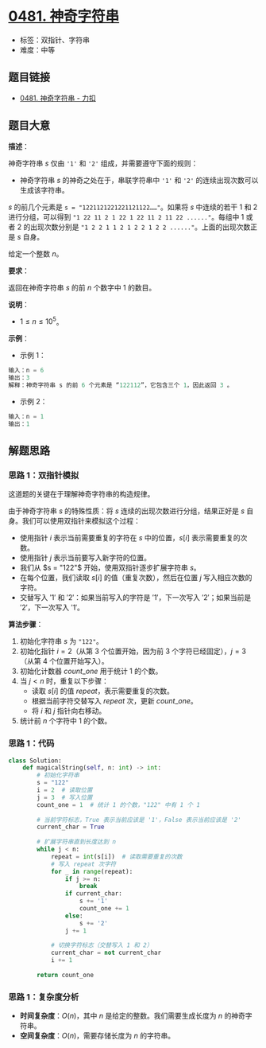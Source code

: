 # [0481. 神奇字符串](https://leetcode.cn/problems/magical-string/)

- 标签：双指针、字符串
- 难度：中等

## 题目链接

- [0481. 神奇字符串 - 力扣](https://leetcode.cn/problems/magical-string/)

## 题目大意

**描述**：

神奇字符串 $s$ 仅由 `'1'` 和 `'2'` 组成，并需要遵守下面的规则：

- 神奇字符串 $s$ 的神奇之处在于，串联字符串中 `'1'` 和 `'2'` 的连续出现次数可以生成该字符串。

$s$ 的前几个元素是 `s = "1221121221221121122……"`。如果将 $s$ 中连续的若干 $1$ 和 $2$ 进行分组，可以得到 `"1 22 11 2 1 22 1 22 11 2 11 22 ......"`。每组中 $1$ 或者 $2$ 的出现次数分别是 `"1 2 2 1 1 2 1 2 2 1 2 2 ......"`。上面的出现次数正是 $s$ 自身。

给定一个整数 $n$。

**要求**：

返回在神奇字符串 $s$ 的前 $n$ 个数字中 $1$ 的数目。

**说明**：

- $1 \le n \le 10^{5}$。

**示例**：

- 示例 1：

```python
输入：n = 6
输出：3
解释：神奇字符串 s 的前 6 个元素是 “122112”，它包含三个 1，因此返回 3 。
```

- 示例 2：

```python
输入：n = 1
输出：1
```

## 解题思路

### 思路 1：双指针模拟

这道题的关键在于理解神奇字符串的构造规律。

由于神奇字符串 $s$ 的特殊性质：将 $s$ 连续的出现次数进行分组，结果正好是 $s$ 自身。我们可以使用双指针来模拟这个过程：

- 使用指针 $i$ 表示当前需要重复的字符在 $s$ 中的位置，$s[i]$ 表示需要重复的次数。
- 使用指针 $j$ 表示当前要写入新字符的位置。
- 我们从 $s = "122"$ 开始，使用双指针逐步扩展字符串 $s$。
- 在每个位置，我们读取 $s[i]$ 的值（重复次数），然后在位置 $j$ 写入相应次数的字符。
- 交替写入 $'1'$ 和 $'2'$：如果当前写入的字符是 $'1'$，下一次写入 $'2'$；如果当前是 $'2'$，下一次写入 $'1'$。

**算法步骤**：

1. 初始化字符串 $s$ 为 `"122"`。
2. 初始化指针 $i = 2$（从第 $3$ 个位置开始，因为前 $3$ 个字符已经固定），$j = 3$（从第 $4$ 个位置开始写入）。
3. 初始化计数器 $count\_one$ 用于统计 $1$ 的个数。
4. 当 $j < n$ 时，重复以下步骤：
   - 读取 $s[i]$ 的值 $repeat$，表示需要重复的次数。
   - 根据当前字符交替写入 $repeat$ 次，更新 $count\_one$。
   - 将 $i$ 和 $j$ 指针向右移动。
5. 统计前 $n$ 个字符中 $1$ 的个数。

### 思路 1：代码

```python
class Solution:
    def magicalString(self, n: int) -> int:
        # 初始化字符串
        s = "122"
        i = 2  # 读取位置
        j = 3  # 写入位置
        count_one = 1  # 统计 1 的个数，"122" 中有 1 个 1
        
        # 当前字符标志，True 表示当前应该是 '1'，False 表示当前应该是 '2'
        current_char = True
        
        # 扩展字符串直到长度达到 n
        while j < n:
            repeat = int(s[i])  # 读取需要重复的次数
            # 写入 repeat 次字符
            for _ in range(repeat):
                if j >= n:
                    break
                if current_char:
                    s += '1'
                    count_one += 1
                else:
                    s += '2'
                j += 1
            
            # 切换字符标志（交替写入 1 和 2）
            current_char = not current_char
            i += 1
        
        return count_one
```

### 思路 1：复杂度分析

- **时间复杂度**：$O(n)$，其中 $n$ 是给定的整数。我们需要生成长度为 $n$ 的神奇字符串。
- **空间复杂度**：$O(n)$，需要存储长度为 $n$ 的字符串。
